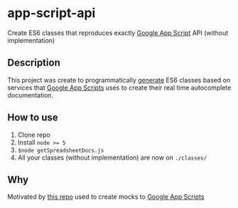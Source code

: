 # app-script-api
Create ES6 classes that reproduces exactly [Google App Script](https://developers.google.com/apps-script/) API (without implementation)

## Description
This project was create to programmatically [generate](https://github.com/matheusmr13/meta-class) ES6 classes based on services that [Google App Scripts](https://developers.google.com/apps-script/) uses to create their real time autocomplete documentation.

## How to use
1. Clone repo
2. Install `node >= 5`
3. `$node getSpreadsheetDocs.js`
4. All your classes (without implementation) are now on `./classes/`
    
## Why
  Motivated by [this repo](https://github.com/matheusmr13/app-script-mock) used to create mocks to [Google App Scripts](https://developers.google.com/apps-script/)
